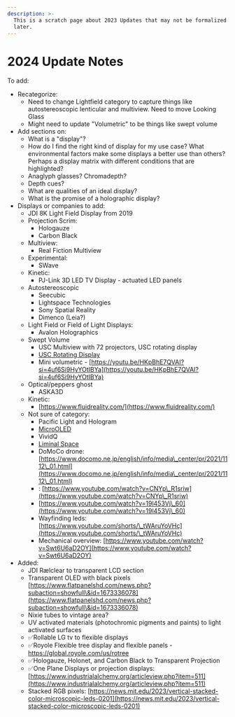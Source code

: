 ```yaml
---
description: >-
  This is a scratch page about 2023 Updates that may not be formalized until
  later.
---
```


# 2024 Update Notes

To add:

* Recategorize:
  * Need to change Lightfield category to capture things like autostereoscopic lenticular and multiview. Need to move Looking Glass
  * Might need to update "Volumetric" to be things like swept volume
* Add sections on:
  * What is a "display"?
  * How do I find the right kind of display for my use case? What environmental factors make some displays a better use than others? Perhaps a display matrix with different conditions that are highlighted?
  * Anaglyph glasses? Chromadepth?
  * Depth cues?
  * What are qualities of an ideal display?
  * What is the promise of a holographic display?
* Displays or companies to add:
  * JDI 8K Light Field Display from 2019
  * Projection Scrim:
    * Hologauze
    * Carbon Black
  * Multiview:
    * Real Fiction Multiview
  * Experimental:
    * SWave
  * Kinetic:
    * PJ-Link 3D LED TV Display - actuated LED panels&#x20;
  * Autostereoscopic
    * Seecubic
    * Lightspace Technologies
    * Sony Spatial Reality
    * Dimenco (Leia?)
  * Light Field or Field of Light Displays:
    * Avalon Holographics
  * Swept Volume
    * USC Multiview with 72 projectors, USC rotating display
    * [USC Rotating Display](https://www.youtube.com/watch?v=8gvPS1m40gw\&t=55s)
    * Mini volumetric - [https://youtu.be/HKpBhE7QVAI?si=4uf6Si9HyYOtIBYa](https://youtu.be/HKpBhE7QVAI?si=4uf6Si9HyYOtIBYa)
  * Optical/peppers ghost
    * ASKA3D
  * Kinetic:
    * [https://www.fluidreality.com/](https://www.fluidreality.com/)
  * Not sure of category:
    * Pacific Light and Hologram
    * [MicroOLED](https://microoled.net)
    * VividQ
    * [Liminal Space](https://patents.google.com/patent/US8542270B2/en)
    * DoMoCo drone: [https://www.docomo.ne.jp/english/info/media\_center/pr/2021/1112\_01.html](https://www.docomo.ne.jp/english/info/media\_center/pr/2021/1112\_01.html)
    * : [https://www.youtube.com/watch?v=CNYp\_R1sriw](https://www.youtube.com/watch?v=CNYp\_R1sriw)
    * [https://www.youtube.com/watch?v=19l453Vj\_60](https://www.youtube.com/watch?v=19l453Vj\_60)
    * Wayfinding leds: [https://www.youtube.com/shorts/\_tWAruYoVHc](https://www.youtube.com/shorts/\_tWAruYoVHc)
    * Mechanical overview: [https://www.youtube.com/watch?v=Swt6U6aD2OY](https://www.youtube.com/watch?v=Swt6U6aD2OY)
* Added:
  * JDI  Rælclear to transparent LCD section
  * Transparent OLED with black pixels [https://www.flatpanelshd.com/news.php?subaction=showfull\&id=1673336078](https://www.flatpanelshd.com/news.php?subaction=showfull\&id=1673336078)
  * Nixie tubes to vintage area?
  * UV activated materials (photochromic pigments and paints) to light activated surfaces
  * ✅Rollable LG tv to flexible displays
  * ✅Royole Flexible tree display and flexible panels - https://global.royole.com/us/rotree
  * ✅Hologauze, Holonet, and Carbon Black to Transparent Projection
  * ✅One Plane Displays or projection displays: [https://www.industrialalchemy.org/articleview.php?item=511](https://www.industrialalchemy.org/articleview.php?item=511)
  * Stacked RGB pixels: [https://news.mit.edu/2023/vertical-stacked-color-microscopic-leds-0201](https://news.mit.edu/2023/vertical-stacked-color-microscopic-leds-0201)
